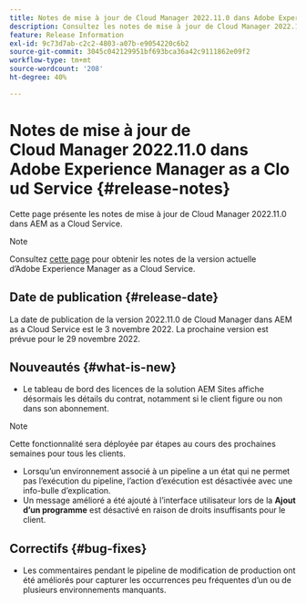 ```yaml
---
title: Notes de mise à jour de Cloud Manager 2022.11.0 dans Adobe Experience Manager as a Cloud Service
description: Consultez les notes de mise à jour de Cloud Manager 2022.11.0 dans AEM as a Cloud Service.
feature: Release Information
exl-id: 9c73d7ab-c2c2-4803-a07b-e9054220c6b2
source-git-commit: 3045c042129951bf693bca36a42c9111862e09f2
workflow-type: tm+mt
source-wordcount: '208'
ht-degree: 40%

---
```



# Notes de mise à jour de Cloud Manager 2022.11.0 dans Adobe Experience Manager as a Cloud Service {#release-notes}

Cette page présente les notes de mise à jour de Cloud Manager 2022.11.0 dans AEM as a Cloud Service.

>[!NOTE]
>
>Consultez [cette page](/help/release-notes/release-notes-cloud/release-notes-current.md) pour obtenir les notes de la version actuelle d’Adobe Experience Manager as a Cloud Service.

## Date de publication {#release-date}

La date de publication de la version 2022.11.0 de Cloud Manager dans AEM as a Cloud Service est le 3 novembre 2022. La prochaine version est prévue pour le 29 novembre 2022.

## Nouveautés {#what-is-new}

* Le tableau de bord des licences de la solution AEM Sites affiche désormais les détails du contrat, notamment si le client figure ou non dans son abonnement.

>[!NOTE]
>
> Cette fonctionnalité sera déployée par étapes au cours des prochaines semaines pour tous les clients.

* Lorsqu’un environnement associé à un pipeline a un état qui ne permet pas l’exécution du pipeline, l’action d’exécution est désactivée avec une info-bulle d’explication.
* Un message amélioré a été ajouté à l’interface utilisateur lors de la **Ajout d’un programme** est désactivé en raison de droits insuffisants pour le client.

## Correctifs {#bug-fixes}

* Les commentaires pendant le pipeline de modification de production ont été améliorés pour capturer les occurrences peu fréquentes d’un ou de plusieurs environnements manquants.

